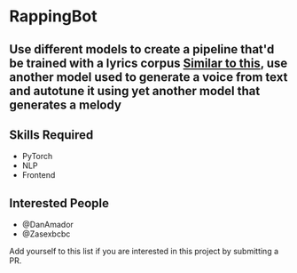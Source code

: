 # RappingBot

## Use different models to create a pipeline that'd be trained with a lyrics corpus [Similar to this](https://theselyricsdonotexist.com/), use another model used to generate a voice from text and autotune it using yet another model that generates a melody


## Skills Required

- PyTorch
- NLP
- Frontend

## Interested People
- @DanAmador
- @Zasexbcbc

Add yourself to this list if you are interested in this project by submitting a PR.
